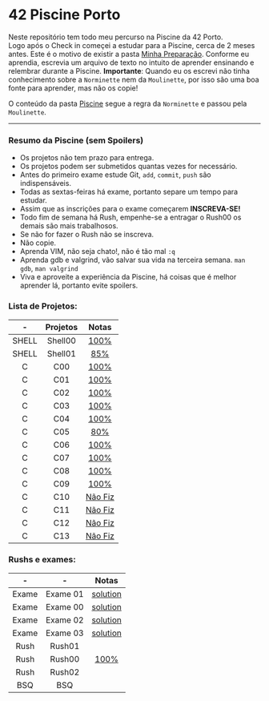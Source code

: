 # 42 Piscine Porto
 Neste repositório tem todo meu percurso na Piscine da 42 Porto. <br/>
 Logo após o Check in começei a estudar para a Piscine, cerca de 2 meses antes. Este é o motivo de existir a pasta [Minha Preparação](./preparacao). Conforme eu aprendia, escrevia um arquivo de texto no intuito de aprender ensinando e relembrar durante a Piscine. **Importante**: Quando eu os escrevi não tinha conhecimento sobre a `Norminette` nem da `Moulinette`, por isso são uma boa fonte para aprender, mas não os copie!
 
 O conteúdo da pasta [Piscine](./piscine) segue a regra da `Norminette` e passou pela `Moulinette`.

 ---

### **Resumo da Piscine (sem Spoilers)** <br/>
- Os projetos não tem prazo para entrega. <br/>
- Os projetos podem ser submetidos quantas vezes for necessário.
- Antes do primeiro exame estude Git, `add`, `commit`, `push` são indispensáveis.
- Todas as sextas-feiras há exame, portanto separe um tempo para estudar.
- Assim que as inscrições para o exame começarem **INSCREVA-SE!**
- Todo fim de semana há Rush, empenhe-se a entragar o Rush00 os demais são mais trabalhosos.
- Se não for fazer o Rush não se inscreva.
- Não copie.
- Aprenda VIM, não seja chato!, não é tão mal `:q`
- Aprenda gdb e valgrind, vão salvar sua vida na terceira semana. `man gdb`, `man valgrind`
- Viva e aproveite a experiência da Piscine, há coisas que é melhor aprender lá, portanto evite spoilers.

 ### Lista de Projetos:
|-          | Projetos      | Notas         |
| :---:     | :--------------:| :----------:|
| SHELL     | Shell00 | [100%](./Piscine/Shell00) |
| SHELL     | Shell01 |  [85%](./Piscine./Shell01)  |
| C | C00   | [100%](./Piscine/C00) | 
| C | C01 | [100%](./Piscine/C01) | 
| C | C02 | [100%](./Piscine/C02) | 
| C | C03 |  [100%](./Piscine/C03) | 
| C | C04 |  [100%](./Piscine/C04)| 
| C | C05 | [80%](./Piscine/C05)| 
| C | C06 | [100%](./Piscine/C06) | 
| C | C07 |  [100%](./Piscine/C07)| 
| C | C08 | [100%](./Piscine/C08) |
| C | C09 |  [100%](./Piscine/C09)| 
| C | C10 | [Não Fiz](./Piscine/C10) | 
| C | C11 | [Não Fiz](./Piscine/C11) | 
| C | C12 |  [Não Fiz](./Piscine/C12) | 
| C | C13 | [Não Fiz](./Piscine/C13) | 

### Rushs e exames:
| -| -    | Notas         | 
| :--:| :---: |  :----------:|
| Exame| Exame 01 | [solution](./EXAM01) | 
| Exame| Exame 00 | [solution](./EXAM00) | 
| Exame| Exame 02 | [solution](./EXAM02) | 
| Exame| Exame 03 |  [solution](./EXAM03)| 
| Rush| Rush01 | | 
| Rush| Rush00 | [100%](./Rush00) |
| Rush| Rush02 | | 
| BSQ| BSQ | | 
 
